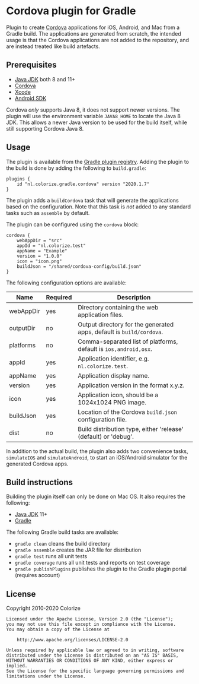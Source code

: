 Cordova plugin for Gradle
=========================

Plugin to create [Cordova](https://cordova.apache.org) applications for iOS, Android, and Mac from
a Gradle build. The applications are generated from scratch, the intended usage is that the Cordova
applications are not added to the repository, and are instead treated like build artefacts.

Prerequisites
-------------

- [Java JDK](http://java.oracle.com) both 8 and 11+
- [Cordova](https://cordova.apache.org)
- [Xcode](https://developer.apple.com/xcode/)
- [Android SDK](https://developer.android.com/sdk/index.html)

Cordova *only* supports Java 8, it does not support newer versions. The plugin will use the
environment variable `JAVA8_HOME` to locate the Java 8 JDK. This allows a newer Java version to
be used for the build itself, while still supporting Cordova Java 8.

Usage
-----

The plugin is available from the [Gradle plugin registry](https://plugins.gradle.org). Adding the
plugin to the build is done by adding the following to `build.gradle`:

    plugins {
        id "nl.colorize.gradle.cordova" version "2020.1.7"
    }
    
The plugin adds a `buildCordova` task that will generate the applications based on the 
configuration. Note that this task is *not* added to any standard tasks such as `assemble` by
default.

The plugin can be configured using the `cordova` block:

    cordova {
        webAppDir = "src"
        appId = "nl.colorize.test"
        appName = "Example"
        version = "1.0.0"
        icon = "icon.png"
        buildJson = "/shared/cordova-config/build.json"
    } 

The following configuration options are available:

| Name      | Required | Description                                                          |
|-----------|----------|----------------------------------------------------------------------|
| webAppDir | yes      | Directory containing the web application files.                      |
| outputDir | no       | Output directory for the generated apps, default is `build/cordova`. |
| platforms | no       | Comma-separated list of platforms, default is `ios,android,osx`.     |
| appId     | yes      | Application identifier, e.g. `nl.colorize.test`.                     |
| appName   | yes      | Application display name.                                            |
| version   | yes      | Application version in the format x.y.z.                             |
| icon      | yes      | Application icon, should be a 1024x1024 PNG image.                   |
| buildJson | yes      | Location of the Cordova `build.json` configuration file.             |
| dist      | no       | Build distribution type, either 'release' (default) or 'debug'.      |

In addition to the actual build, the plugin also adds two convenience tasks, `simulateIOS` and
`simulateAndroid`, to start an iOS/Android simulator for the generated Cordova apps.

Build instructions
------------------

Building the plugin itself can only be done on Mac OS. It also requires the following:

- [Java JDK](http://java.oracle.com) 11+
- [Gradle](http://gradle.org)

The following Gradle build tasks are available:

- `gradle clean` cleans the build directory
- `gradle assemble` creates the JAR file for distribution
- `gradle test` runs all unit tests
- `gradle coverage` runs all unit tests and reports on test coverage
- `gradle publishPlugins` publishes the plugin to the Gradle plugin portal (requires account)
  
License
-------

Copyright 2010-2020 Colorize

    Licensed under the Apache License, Version 2.0 (the "License");
    you may not use this file except in compliance with the License.
    You may obtain a copy of the License at

        http://www.apache.org/licenses/LICENSE-2.0

    Unless required by applicable law or agreed to in writing, software
    distributed under the License is distributed on an "AS IS" BASIS,
    WITHOUT WARRANTIES OR CONDITIONS OF ANY KIND, either express or implied.
    See the License for the specific language governing permissions and
    limitations under the License.
